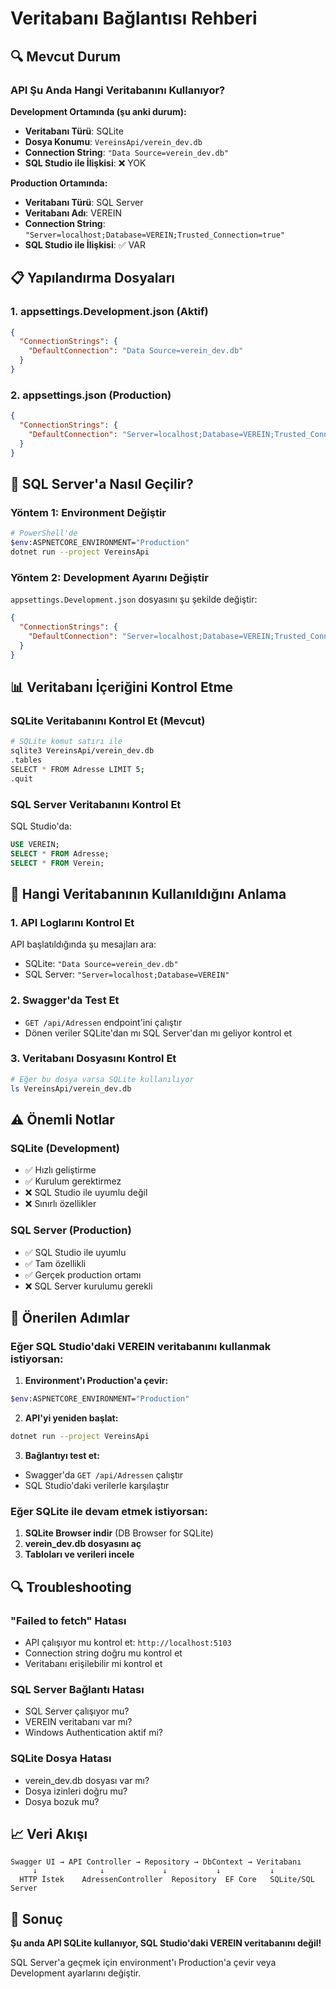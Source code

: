 # Veritabanı Bağlantısı Rehberi

## 🔍 Mevcut Durum

### API Şu Anda Hangi Veritabanını Kullanıyor?

**Development Ortamında (şu anki durum):**
- **Veritabanı Türü**: SQLite
- **Dosya Konumu**: `VereinsApi/verein_dev.db`
- **Connection String**: `"Data Source=verein_dev.db"`
- **SQL Studio ile İlişkisi**: ❌ YOK

**Production Ortamında:**
- **Veritabanı Türü**: SQL Server
- **Veritabanı Adı**: VEREIN
- **Connection String**: `"Server=localhost;Database=VEREIN;Trusted_Connection=true"`
- **SQL Studio ile İlişkisi**: ✅ VAR

## 📋 Yapılandırma Dosyaları

### 1. appsettings.Development.json (Aktif)
```json
{
  "ConnectionStrings": {
    "DefaultConnection": "Data Source=verein_dev.db"
  }
}
```

### 2. appsettings.json (Production)
```json
{
  "ConnectionStrings": {
    "DefaultConnection": "Server=localhost;Database=VEREIN;Trusted_Connection=true"
  }
}
```

## 🔧 SQL Server'a Nasıl Geçilir?

### Yöntem 1: Environment Değiştir
```bash
# PowerShell'de
$env:ASPNETCORE_ENVIRONMENT="Production"
dotnet run --project VereinsApi
```

### Yöntem 2: Development Ayarını Değiştir
`appsettings.Development.json` dosyasını şu şekilde değiştir:
```json
{
  "ConnectionStrings": {
    "DefaultConnection": "Server=localhost;Database=VEREIN;Trusted_Connection=true;TrustServerCertificate=true;MultipleActiveResultSets=true;"
  }
}
```

## 📊 Veritabanı İçeriğini Kontrol Etme

### SQLite Veritabanını Kontrol Et (Mevcut)
```bash
# SQLite komut satırı ile
sqlite3 VereinsApi/verein_dev.db
.tables
SELECT * FROM Adresse LIMIT 5;
.quit
```

### SQL Server Veritabanını Kontrol Et
SQL Studio'da:
```sql
USE VEREIN;
SELECT * FROM Adresse;
SELECT * FROM Verein;
```

## 🎯 Hangi Veritabanının Kullanıldığını Anlama

### 1. API Loglarını Kontrol Et
API başlatıldığında şu mesajları ara:
- SQLite: `"Data Source=verein_dev.db"`
- SQL Server: `"Server=localhost;Database=VEREIN"`

### 2. Swagger'da Test Et
- `GET /api/Adressen` endpoint'ini çalıştır
- Dönen veriler SQLite'dan mı SQL Server'dan mı geliyor kontrol et

### 3. Veritabanı Dosyasını Kontrol Et
```bash
# Eğer bu dosya varsa SQLite kullanılıyor
ls VereinsApi/verein_dev.db
```

## ⚠️ Önemli Notlar

### SQLite (Development)
- ✅ Hızlı geliştirme
- ✅ Kurulum gerektirmez
- ❌ SQL Studio ile uyumlu değil
- ❌ Sınırlı özellikler

### SQL Server (Production)
- ✅ SQL Studio ile uyumlu
- ✅ Tam özellikli
- ✅ Gerçek production ortamı
- ❌ SQL Server kurulumu gerekli

## 🚀 Önerilen Adımlar

### Eğer SQL Studio'daki VEREIN veritabanını kullanmak istiyorsan:

1. **Environment'ı Production'a çevir:**
```bash
$env:ASPNETCORE_ENVIRONMENT="Production"
```

2. **API'yi yeniden başlat:**
```bash
dotnet run --project VereinsApi
```

3. **Bağlantıyı test et:**
- Swagger'da `GET /api/Adressen` çalıştır
- SQL Studio'daki verilerle karşılaştır

### Eğer SQLite ile devam etmek istiyorsan:

1. **SQLite Browser indir** (DB Browser for SQLite)
2. **verein_dev.db dosyasını aç**
3. **Tabloları ve verileri incele**

## 🔍 Troubleshooting

### "Failed to fetch" Hatası
- API çalışıyor mu kontrol et: `http://localhost:5103`
- Connection string doğru mu kontrol et
- Veritabanı erişilebilir mi kontrol et

### SQL Server Bağlantı Hatası
- SQL Server çalışıyor mu?
- VEREIN veritabanı var mı?
- Windows Authentication aktif mi?

### SQLite Dosya Hatası
- verein_dev.db dosyası var mı?
- Dosya izinleri doğru mu?
- Dosya bozuk mu?

## 📈 Veri Akışı

```
Swagger UI → API Controller → Repository → DbContext → Veritabanı
     ↓              ↓             ↓           ↓           ↓
  HTTP İstek    AdressenController  Repository  EF Core   SQLite/SQL Server
```

## 🎯 Sonuç

**Şu anda API SQLite kullanıyor, SQL Studio'daki VEREIN veritabanını değil!**

SQL Server'a geçmek için environment'ı Production'a çevir veya Development ayarlarını değiştir.
